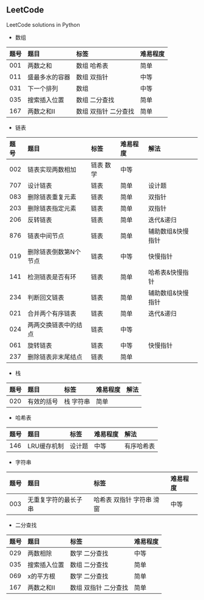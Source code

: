 ## LeetCode
LeetCode solutions in Python
- 数组

|题号|题目|标签|难易程度|
|:---|:---|:---|:---|
|001|两数之和|数组 哈希表|简单|
|011|盛最多水的容器|数组 双指针|中等|
|031|下一个排列|数组|中等|
|035|搜索插入位置|数组 二分查找|简单|
|167|两数之和II|数组 双指针 二分查找|简单|

- 链表

|题号|题目|标签|难易程度|解法|
|:---|:---|:---|:---|:---|
|002|链表实现两数相加|链表 数学|中等||
|707|设计链表|链表|简单|设计题|
|083|删除链表重复元素|链表|简单|双指针|
|203|删除链表指定元素|链表|简单|双指针|
|206|反转链表|链表|简单|迭代&递归|
|876|链表中间节点|链表|简单|辅助数组&快慢指针|
|019|删除链表倒数第N个节点|链表|中等|快慢指针|
|141|检测链表是否有环|链表|简单|哈希表&快慢指针|
|234|判断回文链表|链表|简单|辅助数组&快慢指针|
|021|合并两个有序链表|链表|简单|迭代&递归|
|024|两两交换链表中的结点|链表|中等||
|061|旋转链表|链表|中等|快慢指针|
|237|删除链表非末尾结点|链表|简单||

- 栈

|题号|题目|标签|难易程度|解法|
|:---|:---|:---|:---|:---|
|020|有效的括号|栈 字符串|简单||


- 哈希表

|题号|题目|标签|难易程度|解法|
|:---|:---|:---|:---|:---|
|146|LRU缓存机制|设计题|中等|有序哈希表|

- 字符串

|题号|题目|标签|难易程度|
|:---|:---|:---|:---|
|003|无重复字符的最长子串|哈希表 双指针 字符串 滑窗|中等|

- 二分查找

|题号|题目|标签|难易程度|
|:---|:---|:---|:---|
|029|两数相除|数学 二分查找|中等|
|035|搜索插入位置|数组 二分查找|简单|
|069|x的平方根|数学 二分查找|简单|
|167|两数之和II|数组 双指针 二分查找|简单|